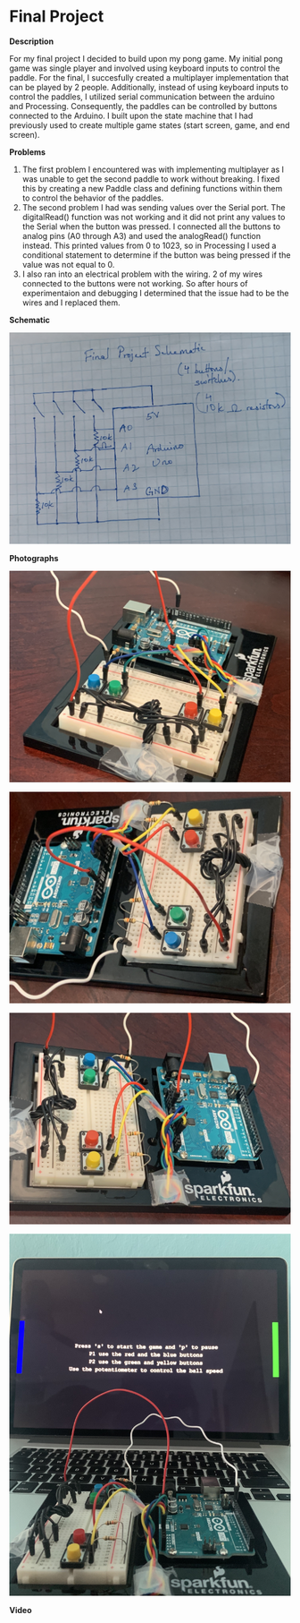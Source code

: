 # Final Project
**Description**

For my final project I decided to build upon my pong game. My initial pong game was single player and involved using keyboard inputs to control the paddle. For the final, I succesfully created a multiplayer implementation that can be played by 2 people. Additionally, instead of using keyboard inputs to control the paddles, I utilized serial communication between the arduino and Processing. Consequently, the paddles can be controlled by buttons connected to the Arduino. I built upon the state machine that I had previously used to create multiple game states (start screen, game, and end screen).

**Problems**

1. The first problem I encountered was with implementing multiplayer as I was unable to get the second paddle to work without breaking. I fixed this by creating a new Paddle class and defining functions within them to control the behavior of the paddles.
2. The second problem I had was sending values over the Serial port. The digitalRead() function was not working and it did not print any values to the Serial when the button was pressed. I connected all the buttons to analog pins (A0 through A3) and used the analogRead() function instead. This printed values from 0 to 1023, so in Processing I used a conditional statement to determine if the button was being pressed if the value was not equal to 0.
3. I also ran into an electrical problem with the wiring. 2 of my wires connected to the buttons were not working. So after hours of experimentaion and debugging I determined that the issue had to be the wires and I replaced them.

**Schematic**

![](schematic.jpg)

**Photographs**

![](img1.jpg)

![](img2.jpg)

![](img3.jpg)

![](img4.jpg)

**Video**
